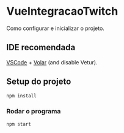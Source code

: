 # VueIntegracaoTwitch

Como configurar e inicializar o projeto.

## IDE recomendada

[VSCode](https://code.visualstudio.com/) + [Volar](https://marketplace.visualstudio.com/items?itemName=Vue.volar) (and disable Vetur).

## Setup do projeto

```sh
npm install
```

### Rodar o programa

```sh
npm start
```
